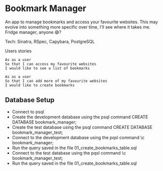 # Bookmark Manager

An app to manage bookmarks and access your favourite websites. This may evolve into something more specific over time, I'll see where it takes me. Fridge manager, anyone 😅?

Tech: Sinatra, RSpec, Capybara, PostgreSQL

Users stories

```
As as a user
So that I can access my favourite websites
I would like to see a list of bookmarks
```

```
As as a user
So that I can add more of my favourite websites
I would like to create bookmarks
```

## Database Setup

- Connect to psql
- Create the development database using the psql command CREATE DATABASE bookmark_manager;
- Create the test database using the psql command CREATE DATABASE bookmark_manager_test;
- Connect to the development database using the pqsl command \c bookmark_manager;
- Run the query saved in the file 01_create_bookmarks_table.sql
- Connect to the test database using the pqsl command \c bookmark_manager_test;
- Run the query saved in the file 01_create_bookmarks_table.sql
